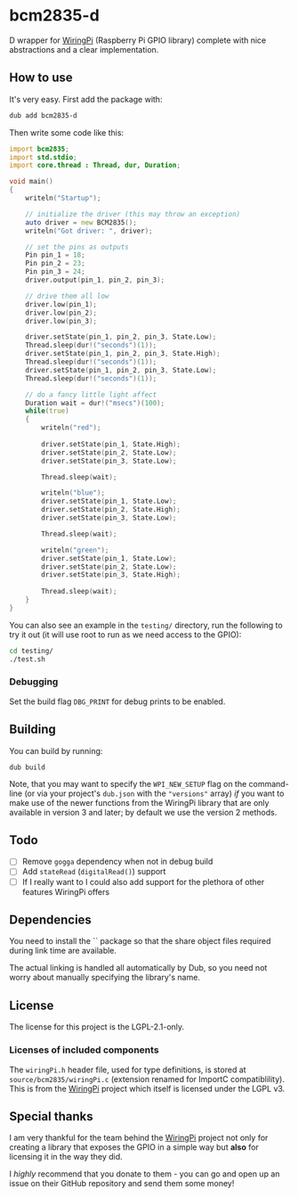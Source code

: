 bcm2835-d
=========

D wrapper for [WiringPi](https://github.com/WiringPi/WiringP) (Raspberry Pi GPIO library) complete with nice abstractions and a clear implementation.

## How to use

It's very easy. First add the package with:

```bash
dub add bcm2835-d
```

Then write some code like this:

```d
import bcm2835;
import std.stdio;
import core.thread : Thread, dur, Duration;

void main()
{
	writeln("Startup");

	// initialize the driver (this may throw an exception)
	auto driver = new BCM2835();
	writeln("Got driver: ", driver);

	// set the pins as outputs
	Pin pin_1 = 18;
	Pin pin_2 = 23;
	Pin pin_3 = 24;
	driver.output(pin_1, pin_2, pin_3);

	// drive them all low
	driver.low(pin_1);
	driver.low(pin_2);
	driver.low(pin_3);

	driver.setState(pin_1, pin_2, pin_3, State.Low);
	Thread.sleep(dur!("seconds")(1));
	driver.setState(pin_1, pin_2, pin_3, State.High);
	Thread.sleep(dur!("seconds")(1));
	driver.setState(pin_1, pin_2, pin_3, State.Low);
	Thread.sleep(dur!("seconds")(1));

	// do a fancy little light affect
	Duration wait = dur!("msecs")(100);
	while(true)
	{
		writeln("red");
		
		driver.setState(pin_1, State.High);
		driver.setState(pin_2, State.Low);
		driver.setState(pin_3, State.Low);

		Thread.sleep(wait);

		writeln("blue");
		driver.setState(pin_1, State.Low);
		driver.setState(pin_2, State.High);
		driver.setState(pin_3, State.Low);

		Thread.sleep(wait);

		writeln("green");
		driver.setState(pin_1, State.Low);
		driver.setState(pin_2, State.Low);
		driver.setState(pin_3, State.High);
		
		Thread.sleep(wait);
	}
}
```

You can also see an example in the `testing/` directory,
run the following to try it out (it will use root to run
as we need access to the GPIO):

```bash
cd testing/
./test.sh
```

### Debugging

Set the build flag `DBG_PRINT` for debug prints to be enabled.

## Building

You can build by running:

```
dub build
```

Note, that you may want to specify the `WPI_NEW_SETUP` flag on the command-line (or via your project's `dub.json` with the `"versions"` array) _if_ you want to make use of the newer functions from the WiringPi library that are only available in version 3 and later; by default we use the version 2 methods.

## Todo

- [ ] Remove `gogga` dependency when not in debug build
- [ ] Add `stateRead` (`digitalRead()`) support
- [ ] If I really want to I could also add support for the plethora of other features WiringPi offers

## Dependencies

You need to install the `` package so that the share
object files required during link time are available.

The actual linking is handled all automatically by
Dub, so you need not worry about manually specifying
the library's name.

## License

The license for this project is the LGPL-2.1-only.

### Licenses of included components

The `wiringPi.h` header file, used for type definitions, is stored
at `source/bcm2835/wiringPi.c` (extension renamed for ImportC compatiblility). This is from the [WiringPi](https://github.com/WiringPi/WiringP) project which itself is licensed under the LGPL v3.

## Special thanks

I am very thankful for the team behind the [WiringPi](https://github.com/WiringPi/WiringP) project not only for creating a library that exposes the GPIO in a simple way but **also** for licensing it in the way they did.

I _highly_ recommend that you donate to them - you can go and open up an issue on their GitHub repository and send them some money!